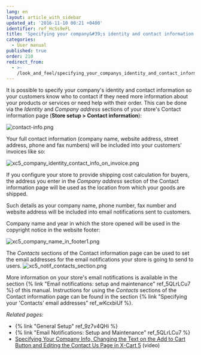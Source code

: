 ```yaml
---
lang: en
layout: article_with_sidebar
updated_at: '2016-11-10 00:21 +0400'
identifier: ref_HcSs9eFL
title: 'Specifying your company&#39;s identity and contact information'
categories:
  - User manual
published: true
order: 210
redirect_from:
  - >-
    /look_and_feel/specifying_your_companys_identity_and_contact_information.html
---
```

It is possible to specify your company's identity and contact information so your customers know who to contact if they need more information about your products or services or need help with their order. This can be done via the _Identity_ and _Company address_ sections of your store's Contact information page (**Store setup > Contact information**):

![contact-info.png]({{site.baseurl}}/attachments/ref_HcSs9eFL/contact-info.png)

Your full contact information (company name, website address, street address, phone and fax numbers) will be included into your customers' invoices like so:  

![xc5_company_identity_contact_info_on_invoice.png]({{site.baseurl}}/attachments/ref_HcSs9eFL/xc5_company_identity_contact_info_on_invoice.png)

If you configure your store to provide shipping cost calculation for buyers, the address you enter in the _Company address_ section of the Contact information page will be used as the location from which your goods are shipped.

Such details as your company name, phone number, fax number and website address will be included into email notifications sent to customers.

Company name and year in which the store opened will be used in the copyright notice in the website footer:

![xc5_company_name_in_footer1.png]({{site.baseurl}}/attachments/ref_HcSs9eFL/xc5_company_name_in_footer1.png)

The _Contacts_ sections of the Contact information page can be used to set the email addresses for the email notifications your store is going to send to users. 
![xc5_notif_contacts_section.png]({{site.baseurl}}/attachments/ref_HcSs9eFL/xc5_notif_contacts_section.png)

More information on your store's email notifications is available in the section {% link "Email notifications: setup and maintenance" ref_5QLrLCu7 %} of this manual. Instructions for using the _Contacts_ sections of the Contact information page can be found in the section {% link "Specifying your 'Contacts' email addresses" ref_wKcxbiUf %}.

_Related pages:_
   
   * {% link "General Setup" ref_9z7v4QHi %}
   * {% link "Email Notifications: Setup and Maintenance" ref_5QLrLCu7 %}
   * [Specifying Your Company Info, Changing the Text on the Add to Cart Button and Editing the Contact Us Page in X-Cart 5](http://devs.x-cart.com/en/webinars_and_video_tutorials/specifying_your_company_info__changing_the_text_on_the_add_to_cart_button_and_editing_the_contact_us_page_in_x-cart_5.html) (video)
